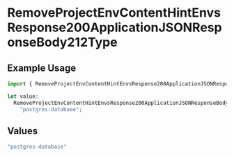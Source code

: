 # RemoveProjectEnvContentHintEnvsResponse200ApplicationJSONResponseBody212Type

## Example Usage

```typescript
import { RemoveProjectEnvContentHintEnvsResponse200ApplicationJSONResponseBody212Type } from "@vercel/sdk/models/operations";

let value:
  RemoveProjectEnvContentHintEnvsResponse200ApplicationJSONResponseBody212Type =
    "postgres-database";
```

## Values

```typescript
"postgres-database"
```